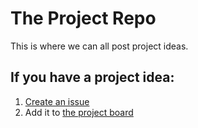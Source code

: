 # The Project Repo

This is where we can all post project ideas.

## If you have a project idea:

1. [Create an issue](https://github.com/esl1cc/projects/issues/new)
2. Add it to [the project board](https://github.com/orgs/eslcc/projects/5)
